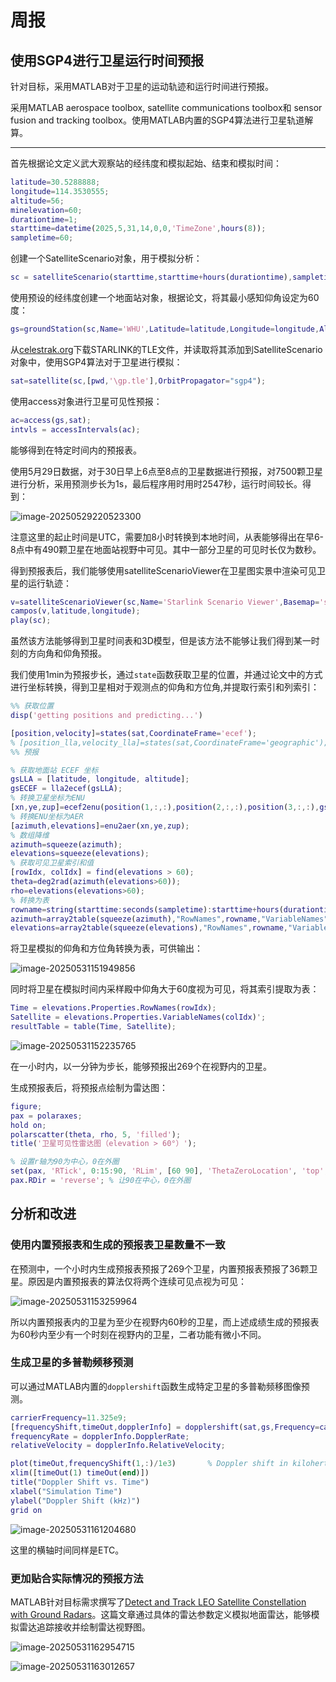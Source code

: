 # 周报

## 使用SGP4进行卫星运行时间预报

针对目标，采用MATLAB对于卫星的运动轨迹和运行时间进行预报。

采用MATLAB aerospace toolbox, satellite communications toolbox和 sensor fusion and tracking toolbox。使用MATLAB内置的SGP4算法进行卫星轨道解算。

------

首先根据论文定义武大观察站的经纬度和模拟起始、结束和模拟时间：

```matlab
latitude=30.5288888;
longitude=114.3530555;
altitude=56;
minelevation=60;
durationtime=1;
starttime=datetime(2025,5,31,14,0,0,'TimeZone',hours(8));
sampletime=60;
```

创建一个SatelliteScenario对象，用于模拟分析：

```matlab
sc = satelliteScenario(starttime,starttime+hours(durationtime),sampletime);
```

使用预设的经纬度创建一个地面站对象，根据论文，将其最小感知仰角设定为60度：

```matlab
gs=groundStation(sc,Name='WHU',Latitude=latitude,Longitude=longitude,Altitude=altitude,MinElevationAngle=minelevation);
```

从[celestrak.org](https://celestrak.org/NORAD/elements/)下载STARLINK的TLE文件，并读取将其添加到SatelliteScenario对象中，使用SGP4算法对于卫星进行模拟：

```matlab
sat=satellite(sc,[pwd,'\gp.tle'],OrbitPropagator="sgp4");
```

使用access对象进行卫星可见性预报：

```matlab
ac=access(gs,sat);
intvls = accessIntervals(ac);
```

能够得到在特定时间内的预报表。

使用5月29日数据，对于30日早上6点至8点的卫星数据进行预报，对7500颗卫星进行分析，采用预测步长为1s，最后程序用时用时2547秒，运行时间较长。得到：

![image-20250529220523300](C:\Users\Admin\AppData\Roaming\Typora\typora-user-images\image-20250529220523300.png)

注意这里的起止时间是UTC，需要加8小时转换到本地时间，从表能够得出在早6-8点中有490颗卫星在地面站视野中可见。其中一部分卫星的可见时长仅为数秒。

得到预报表后，我们能够使用satelliteScenarioViewer在卫星图实景中渲染可见卫星的运行轨迹：

```matlab
v=satelliteScenarioViewer(sc,Name='Starlink Scenario Viewer',Basemap='satellite',Dimension='3D');
campos(v,latitude,longitude);
play(sc);
```

虽然该方法能够得到卫星时间表和3D模型，但是该方法不能够让我们得到某一时刻的方向角和仰角预报。

我们使用1min为预报步长，通过`state`函数获取卫星的位置，并通过论文中的方式进行坐标转换，得到卫星相对于观测点的仰角和方位角,并提取行索引和列索引：

```matlab
%% 获取位置
disp('getting positions and predicting...')

[position,velocity]=states(sat,CoordinateFrame='ecef');
% [position_lla,velocity_lla]=states(sat,CoordinateFrame='geographic');
%% 预报

% 获取地面站 ECEF 坐标
gsLLA = [latitude, longitude, altitude];
gsECEF = lla2ecef(gsLLA);
% 转换卫星坐标为ENU
[xn,ye,zup]=ecef2enu(position(1,:,:),position(2,:,:),position(3,:,:),gsLLA(1),gsLLA(2),gsLLA(3),wgs84Ellipsoid);
% 转换ENU坐标为AER
[azimuth,elevations]=enu2aer(xn,ye,zup);
% 数组降维
azimuth=squeeze(azimuth);
elevations=squeeze(elevations);
% 获取可见卫星索引和值
[rowIdx, colIdx] = find(elevations > 60);
theta=deg2rad(azimuth(elevations>60));
rho=elevations(elevations>60);
% 转换为表
rowname=string(starttime:seconds(sampletime):starttime+hours(durationtime));
azimuth=array2table(squeeze(azimuth),"RowNames",rowname,"VariableNames",sat.Name);
elevations=array2table(squeeze(elevations),"RowNames",rowname,"VariableNames",sat.Name);
```

将卫星模拟的仰角和方位角转换为表，可供输出：

![image-20250531151949856](C:\Users\Admin\AppData\Roaming\Typora\typora-user-images\image-20250531151949856.png)

同时将卫星在模拟时间内采样殿中仰角大于60度视为可见，将其索引提取为表：

```matlab
Time = elevations.Properties.RowNames(rowIdx);
Satellite = elevations.Properties.VariableNames(colIdx)';
resultTable = table(Time, Satellite);
```

![image-20250531152235765](C:\Users\Admin\AppData\Roaming\Typora\typora-user-images\image-20250531152235765.png)

在一小时内，以一分钟为步长，能够预报出269个在视野内的卫星。

生成预报表后，将预报点绘制为雷达图：

```matlab
figure;
pax = polaraxes;
hold on;
polarscatter(theta, rho, 5, 'filled');
title('卫星可见性雷达图（elevation > 60°）');

% 设置r轴为90为中心，0在外圈
set(pax, 'RTick', 0:15:90, 'RLim', [60 90], 'ThetaZeroLocation', 'top', 'ThetaDir', 'clockwise');
pax.RDir = 'reverse'; % 让90在中心，0在外圈
```





## 分析和改进

### 使用内置预报表和生成的预报表卫星数量不一致

在预测中，一个小时内生成预报表预报了269个卫星，内置预报表预报了36颗卫星。原因是内置预报表的算法仅将两个连续可见点视为可见：

![image-20250531153259964](C:\Users\Admin\AppData\Roaming\Typora\typora-user-images\image-20250531153259964.png)

所以内置预报表内的卫星为至少在视野内60秒的卫星，而上述成绩生成的预报表为60秒内至少有一个时刻在视野内的卫星，二者功能有微小不同。

### 生成卫星的多普勒频移预测

可以通过MATLAB内置的`dopplershift`函数生成特定卫星的多普勒频移图像预测。

```matlab
carrierFrequency=11.325e9;
[frequencyShift,timeOut,dopplerInfo] = dopplershift(sat,gs,Frequency=carrierFrequency);
frequencyRate = dopplerInfo.DopplerRate;
relativeVelocity = dopplerInfo.RelativeVelocity;

plot(timeOut,frequencyShift(1,:)/1e3)       % Doppler shift in kilohertz (kHz)
xlim([timeOut(1) timeOut(end)])
title("Doppler Shift vs. Time")
xlabel("Simulation Time")
ylabel("Doppler Shift (kHz)")
grid on
```

![image-20250531161204680](C:\Users\Admin\AppData\Roaming\Typora\typora-user-images\image-20250531161204680.png)

这里的横轴时间同样是ETC。

### 更加贴合实际情况的预报方法

MATLAB针对目标需求撰写了[Detect and Track LEO Satellite Constellation with Ground Radars](https://www.mathworks.com/help/releases/R2024b/aerotbx/ug/Detect-And-Track-A-LEOSatellith-With-Ground-Radars-Example.html?searchHighlight=LEO&searchResultIndex=3)。这篇文章通过具体的雷达参数定义模拟地面雷达，能够模拟雷达追踪接收并绘制雷达视野图。

![image-20250531162954715](C:\Users\Admin\AppData\Roaming\Typora\typora-user-images\image-20250531162954715.png)

![image-20250531163012657](C:\Users\Admin\AppData\Roaming\Typora\typora-user-images\image-20250531163012657.png)


